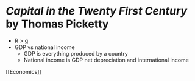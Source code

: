
# *Capital in the Twenty First Century* by Thomas Picketty

* R > g
* GDP vs national income
    * GDP is everything produced by a country
    * National income is GDP net depreciation and international income 

[[Economics]]

